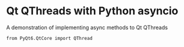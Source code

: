 # Qt QThreads with Python asyncio
A demonstration of implementing async methods to Qt QThreads

```
from PyQt6.QtCore import QThread
```

